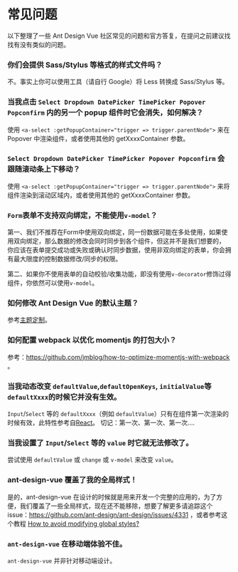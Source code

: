 
# 常见问题

以下整理了一些 Ant Design Vue 社区常见的问题和官方答复，在提问之前建议找找有没有类似的问题。

### 你们会提供 Sass/Stylus 等格式的样式文件吗？

不。事实上你可以使用工具（请自行 Google）将 Less 转换成 Sass/Stylus 等。

### 当我点击 `Select Dropdown DatePicker TimePicker Popover Popconfirm` 内的另一个 popup 组件时它会消失，如何解决？

使用 `<a-select :getPopupContainer="trigger => trigger.parentNode">` 来在 Popover 中渲染组件，或者使用其他的 getXxxxContainer 参数。

### `Select Dropdown DatePicker TimePicker Popover Popconfirm` 会跟随滚动条上下移动？

使用 `<a-select :getPopupContainer="trigger => trigger.parentNode">` 来将组件渲染到滚动区域内，或者使用其他的 getXxxxContainer 参数。

### `Form`表单不支持双向绑定，不能使用`v-model`？
第一、我们不推荐在Form中使用双向绑定，同一份数据可能在多处使用，如果使用双向绑定，那么数据的修改会同时同步到各个组件，但这并不是我们想要的， 你应该在表单提交成功或失败或确认时同步数据，使用非双向绑定的表单，你会拥有最大限度的控制数据修改/同步的权限。

第二、如果你不使用表单的自动校验/收集功能，即没有使用`v-decorator`修饰过得组件，你依然可以使用`v-model`。

### 如何修改 Ant Design Vue 的默认主题？

参考[主题定制](/ant-design-vue/docs/vue/customize-theme/)。

### 如何配置 webpack 以优化 momentjs 的打包大小？

参考：https://github.com/jmblog/how-to-optimize-momentjs-with-webpack 。

### 当我动态改变 `defaultValue`,`defaultOpenKeys`, `initialValue`等`defaultXxxx`的时候它并没有生效。

`Input`/`Select` 等的 `defaultXxxx`（例如 `defaultValue`）只有在组件第一次渲染的时候有效，此特性参考自[React](https://reactjs.org/docs/forms.html#controlled-components)。
切记：第一次、第一次、第一次....

### 当我设置了 `Input`/`Select` 等的 `value` 时它就无法修改了。

尝试使用 `defaultValue` 或 `change` 或 `v-model` 来改变 `value`。

### ant-design-vue 覆盖了我的全局样式！

是的，ant-design-vue 在设计的时候就是用来开发一个完整的应用的，为了方便，我们覆盖了一些全局样式，现在还不能移除，想要了解更多请追踪这个 issue：https://github.com/ant-design/ant-design/issues/4331 ，或者参考这个教程 [How to avoid modifying global styles?](docs/react/customize-theme#How-to-avoid-modifying-global-styles-?)

### `ant-design-vue` 在移动端体验不佳。

`ant-design-vue` 并非针对移动端设计。

